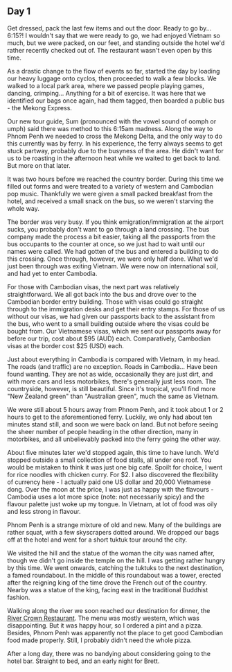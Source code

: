 ## Day 1

Get dressed, pack the last few items and out the door. Ready to go by... 6:15?! I wouldn't say that we were ready to go, we had enjoyed Vietnam so much, but we were packed, on our feet, and standing outside the hotel we'd rather recently checked out of. The restaurant wasn't even open by this time. 

As a drastic change to the flow of events so far, started the day by loading our heavy luggage onto cyclos, then proceeded to walk a few blocks. We walked to a local park area, where we passed people playing games, dancing, crimping... Anything for a bit of exercise. It was here that we identified our bags once again, had them tagged, then boarded a public bus - the Mekong Express.

Our new tour guide, Sum (pronounced with the vowel sound of oomph or umph) said there was method to this 6:15am madness. Along the way to Phnom Penh we needed to cross the Mekong Delta, and the only way to do this currently was by ferry. In his experience, the ferry always seems to get stuck partway, probably due to the busyness of the area. He didn't want for us to be roasting in the afternoon heat while we waited to get back to land. But more on that later.

It was two hours before we reached the country border. During this time we filled out forms and were treated to a variety of western and Cambodian pop music. Thankfully we were given a small packed breakfast from the hotel, and received a small snack on the bus, so we weren't starving the whole way. 

The border was very busy. If you think emigration/immigration at the airport sucks, you probably don't want to go through a land crossing. The bus company made the process a bit easier, taking all the passports from the bus occupants to the counter at once, so we just had to wait until our names were called. We had gotten of the bus and entered a building to do this crossing. Once through, however, we were only half done. What we'd just been through was exiting Vietnam. We were now on international soil, and had yet to enter Cambodia. 

For those with Cambodian visas, the next part was relatively straightforward. We all got back into the bus and drove over to the Cambodian border entry building. Those with visas could go straight through to the immigration desks and get their entry stamps. For those of us without our visas, we had given our passports back to the assistant from the bus, who went to a small building outside where the visas could be bought from. Our Vietnamese visas, which we sent our passports away for before our trip, cost about $95 (AUD) each. Comparatively, Cambodian visas at the border cost $25 (USD) each.

Just about everything in Cambodia is compared with Vietnam, in my head. The roads (and traffic) are no exception. Roads in Cambodia... Have been found wanting. They are not as wide, occasionally they are just dirt, and with more cars and less motorbikes, there's generally just less room. The countryside, however, is still beautiful. Since it's tropical, you'll find more "New Zealand green" than "Australian green", much the same as Vietnam.

We were still about 5 hours away from Phnom Penh, and it took about 1 or 2 hours to get to the aforementioned ferry. Luckily, we only had about ten minutes stand still, and soon we were back on land. But not before seeing the sheer number of people heading in the other direction, many in motorbikes, and all unbelievably packed into the ferry going the other way.

About five minutes later we'd stopped again, this time to have lunch. We'd stopped outside a small collection of food stalls, all under one roof. You would be mistaken to think it was just one big cafe. Spoilt for choice, I went for rice noodles with chicken curry. For $2. I also discovered the flexibility of currency here - I actually paid one US dollar and 20,000 Vietnamese dong. Over the moon at the price, I was just as happy with the flavours - Cambodia uses a lot more spice (note: not necessarily spicy) and the flavour palette just woke up my tongue. In Vietnam, at lot of food was oily and less strong in flavour.

Phnom Penh is a strange mixture of old and new. Many of the buildings are rather squat, with a few skyscrapers dotted around. We dropped our bags off at the hotel and went for a short tuktuk tour around the city.

We visited the hill and the statue of the woman the city was named after, though we didn't go inside the temple on the hill. I was getting rather hungry by this time.  We went onwards, catching the tuktuks to the next destination, a famed roundabout. In the middle of this roundabout was a tower, erected after the reigning king of the time drove the French out of the country. Nearby was a statue of the king, facing east in the traditional Buddhist fashion.

Walking along the river we soon reached our destination for dinner, the [River Crown Restaurant]( http://www.yourphnompenh.com/river-crown/ ). The menu was mostly western, which was disappointing. But it was happy hour, so I ordered a pint and a pizza. Besides, Phnom Penh was apparently not the place to get good Cambodian food made properly. Still, I probably didn't need the whole pizza.

After a long day, there was no bandying about considering going to the hotel bar. Straight to bed, and an early night for Brett.